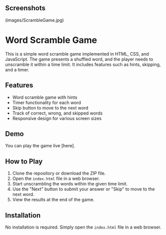 ## Screenshots

(images/ScrambleGame.jpg)

# Word Scramble Game

This is a simple word scramble game implemented in HTML, CSS, and JavaScript. The game presents a shuffled word, and the player needs to unscramble it within a time limit. It includes features such as hints, skipping, and a timer.

## Features

- Word scramble game with hints
- Timer functionality for each word
- Skip button to move to the next word
- Track of correct, wrong, and skipped words
- Responsive design for various screen sizes

## Demo

You can play the game live [here].

## How to Play

1. Clone the repository or download the ZIP file.
2. Open the `index.html` file in a web browser.
3. Start unscrambling the words within the given time limit.
4. Use the "Next" button to submit your answer or "Skip" to move to the next word.
5. View the results at the end of the game.


## Installation

No installation is required. Simply open the `index.html` file in a web browser.


